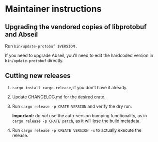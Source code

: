 # Maintainer instructions

## Upgrading the vendored copies of libprotobuf and Abseil

Run `bin/update-protobuf $VERSION` .

If you need to upgrade Abseil, you'll need to edit the hardcoded version in
`bin/update-protobuf` directly.

## Cutting new releases

1. `cargo install cargo-release`, if you don't have it already.

2. Update CHANGELOG.md for the desired crate.

3. Run `cargo release -p CRATE VERSION` and verify the dry run.

   **Important:** do *not* use the auto-version bumping functionality, as in
   `cargo release -p CRATE patch`, as it will lose the build metadata.

4. Run `cargo release -p CREATE VERSION -x` to actually execute the release.
